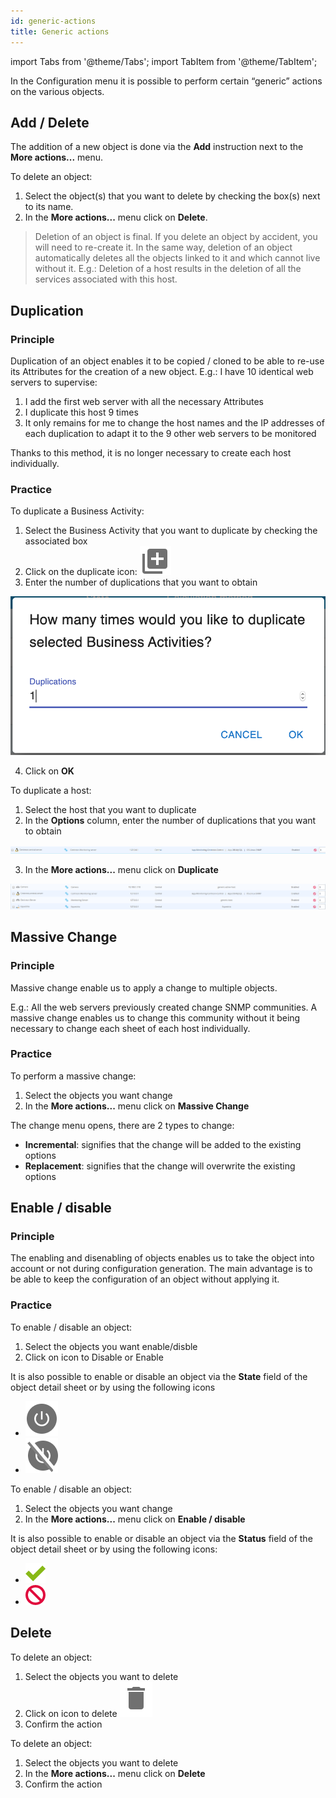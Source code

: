 ```yaml
---
id: generic-actions
title: Generic actions
---
```

import Tabs from '@theme/Tabs';
import TabItem from '@theme/TabItem';


In the Configuration menu it is possible to perform certain “generic” actions on the various objects.

## Add / Delete

The addition of a new object is done via the **Add** instruction next to the **More actions...** menu.

To delete an object:

1. Select the object(s) that you want to delete by checking the box(s) next to its name.
2. In the **More actions...** menu click on **Delete**.

> Deletion of an object is final. If you delete an object by accident, you will need to re-create it. In the same way,
> deletion of an object automatically deletes all the objects linked to it and which cannot live without it. E.g.:
> Deletion of a host results in the deletion of all the services associated with this host.

## Duplication

### Principle

Duplication of an object enables it to be copied / cloned to be able to re-use its Attributes for the creation of a new
object. E.g.: I have 10 identical web servers to supervise:

1. I add the first web server with all the necessary Attributes
2. I duplicate this host 9 times
3. It only remains for me to change the host names and the IP addresses of each duplication to adapt it to the 9 other web servers to be monitored

Thanks to this method, it is no longer necessary to create each host individually.

### Practice

<Tabs groupId="sync">
<TabItem value="New pages" label="New pages">

To duplicate a Business Activity:

1. Select the Business Activity that you want to duplicate by checking the associated box
2. Click on the duplicate icon: ![image](../assets/configuration/common/duplicate_new.png)
3. Enter the number of duplications that you want to obtain

![image](../assets/configuration/common/duplicate_objects_new.png)

4. Click on **OK**

</TabItem>
<TabItem value="Legacy pages" label="Legacy pages">

To duplicate a host:

1. Select the host that you want to duplicate
2. In the **Options** column, enter the number of duplications that you want to obtain

![image](../assets/configuration/common/01duplicate.png)

3. In the **More actions...** menu click on **Duplicate**

![image](../assets/configuration/common/01duplicateobjects.png)

</TabItem>
</Tabs>

## Massive Change

### Principle

Massive change enable us to apply a change to multiple objects.

E.g.: All the web servers previously created change SNMP communities. A massive change enables us to change this
community without it being necessary to change each sheet of each host individually.

### Practice

To perform a massive change:

1. Select the objects you want change
2. In the **More actions...** menu click on **Massive Change**

The change menu opens, there are 2 types to change:

* **Incremental**: signifies that the change will be added to the existing options
* **Replacement**: signifies that the change will overwrite the existing options

## Enable / disable

### Principle

The enabling and disenabling of objects enables us to take the object into account or not during configuration generation.
The main advantage is to be able to keep the configuration of an object without applying it.

### Practice

<Tabs groupId="sync">
<TabItem value="New pages" label="New pages">

To enable / disable an object:

1. Select the objects you want enable/disble
2. Click on icon to Disable or Enable

It is also possible to enable or disable an object via the **State** field of the object detail sheet or by using the following icons

* ![image](../assets/configuration/common/enabled_new.png)
* ![image](../assets/configuration/common/disabled_new.png)

</TabItem>
<TabItem value="Legacy pages" label="Legacy pages">

To enable / disable an object:

1. Select the objects you want change
2. In the **More actions...**  menu click on **Enable / disable**

It is also possible to enable or disable an object via the **Status** field of the object detail sheet or by using the following icons:

* ![image](../assets/configuration/common/enabled.png)
* ![image](../assets/configuration/common/disabled.png)

</TabItem>
</Tabs>

## Delete

<Tabs groupId="sync">
<TabItem value="New pages" label="New pages">

To delete an object:

1. Select the objects you want to delete
2. Click on icon to delete ![image](../assets/configuration/common/delete_new.png)
3. Confirm the action

</TabItem>
<TabItem value="Legacy pages" label="Legacy pages">

To delete an object:

1. Select the objects you want to delete
2. In the **More actions...**  menu click on **Delete**
3. Confirm the action

</TabItem>
</Tabs>
